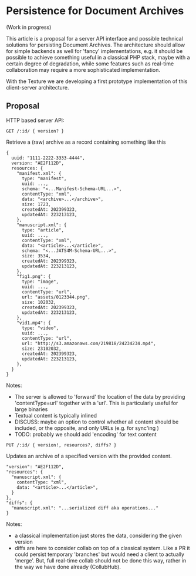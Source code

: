 # Persistence for Document Archives

(Work in progress)

This article is a proposal for a server API interface and possible technical solutions for persisting Document Archives.
The architecture should allow for simple backends as well for 'fancy' implementations, e.g. it should be possible to achieve something useful in a classical PHP stack, maybe with a certain degree of degradation, while some features such as real-time collaboration may require a more sophisticated implementation.

With the Texture we are developing a first prototype implementation of this client-server architecture.

## Proposal

HTTP based server API:

```
GET /:id/ { version? }
```

Retrieve a (raw) archive as a record containing something like this

```
{
  uuid: "1111-2222-3333-4444",
  version: "AE2F112D",
  resources: {
    "manifest.xml": {
      type: "manifest",
      uuid: ...,
      schema: "<...Manifest-Schema-URL...>",
      contentType: "xml",
      data: "<archive>...</archive>",
      size: 1723,
      createdAt: 202399323,
      updatedAt: 223213123,
    },
    "manuscript.xml": {
      type: "article",
      uuid: ...,
      contentType: "xml",
      data: "<article>...</article>",
      schema: "<...JATS4M-Schema-URL...>",
      size: 3534,
      createdAt: 202399323,
      updatedAt: 223213123,
    },
    "fig1.png": {
      type: "image",
      uuid: ...,
      contentType: "url",
      url: "assets/0123344.png",
      size: 102032,
      createdAt: 202399323,
      updatedAt: 223213123,
    },
    "vid1.mp4": {
      type: "video",
      uuid: ...,
      contentType: "url",
      url: "http://s3.amazonaws.com/219818/24234234.mp4",
      size: 23102032,
      createdAt: 202399323,
      updatedAt: 223213123,
    },
  }
}
```

Notes:
- The server is allowed to 'forward' the location of the data by providing 'contentType=url' together with a 'url'. This is particularly useful for large binaries
- Textual content is typically inlined
- DISCUSS: maybe an option to control whether all content should be included,
  or the opposite, and only URLs (e.g. for sync'ing )
- TODO: probably we should add 'encoding' for text content

```
PUT /:id/ { version!, resources?, diffs? }
```

Updates an archive of a specified version with the provided content.

```
"version": "AE2F112D",
"resources": {
  "manuscript.xml": {
    contentType: "xml",
    data: "<article>...</article>",
  }
},
"diffs": {
  "manuscript.xml": "...serialized diff aka operations..."
}
```

Notes:
- a classical implementation just stores the data, considering the given version
- diffs are here to consider collab on top of a classical system. Like a PR it could persist temporary 'branches' but would need a client to actually 'merge'. But, full real-time collab should not be done this way, rather in the way we have done already (CollubHub).